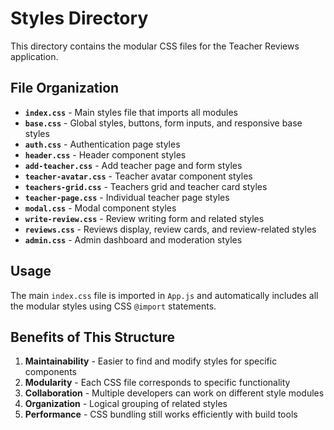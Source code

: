 # Styles Directory

This directory contains the modular CSS files for the Teacher Reviews application.

## File Organization

- **`index.css`** - Main styles file that imports all modules
- **`base.css`** - Global styles, buttons, form inputs, and responsive base styles
- **`auth.css`** - Authentication page styles
- **`header.css`** - Header component styles
- **`add-teacher.css`** - Add teacher page and form styles
- **`teacher-avatar.css`** - Teacher avatar component styles
- **`teachers-grid.css`** - Teachers grid and teacher card styles
- **`teacher-page.css`** - Individual teacher page styles
- **`modal.css`** - Modal component styles
- **`write-review.css`** - Review writing form and related styles
- **`reviews.css`** - Reviews display, review cards, and review-related styles
- **`admin.css`** - Admin dashboard and moderation styles

## Usage

The main `index.css` file is imported in `App.js` and automatically includes all the modular styles using CSS `@import` statements.

## Benefits of This Structure

1. **Maintainability** - Easier to find and modify styles for specific components
2. **Modularity** - Each CSS file corresponds to specific functionality
3. **Collaboration** - Multiple developers can work on different style modules
4. **Organization** - Logical grouping of related styles
5. **Performance** - CSS bundling still works efficiently with build tools
